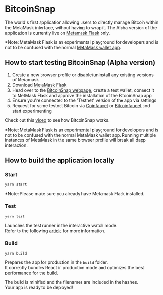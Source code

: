 # BitcoinSnap

The world's first application allowing users to directly manage Bitcoin within the MetaMask interface, without having to wrap it.
The Alpha version of the application is currently live on [Metamask Flask](https://metamask.io/flask/) only.

*Note: MetaMask Flask is an experimental playground for developers and is not to be confused with the normal [MetaMask wallet app](https://metamask.io/).

## How to start testing BitcoinSnap (Alpha version)

1. Create a new browser profile or disable/uninstall any existing versions of Metamask
2. Download [MetaMask Flask](https://metamask.io/flask/)
3. Head over to the [BitcoinSnap webpage](https://btc.justsnap.io), create a test wallet, connect it to MetMask Flask and approve the installation of the BitcoinSnap app 
4. Ensure you're connected to the 'Testnet' version of the app via settings
5. Request for some testnet Bitcoin via [Coinfaucet](https://coinfaucet.eu/en/btc-testnet/) or [Bitcoinfaucet](https://bitcoinfaucet.uo1.net/) and start experimenting


Check out this [video](https://www.youtube.com/watch?v=9B-nnnaFq0o) to see how BitcoinSnap works.

*Note: MetaMask Flask is an experimental playground for developers and is not to be confused with the normal MetaMask wallet app. Running multiple instances of MetaMask in the same browser profile will break all dapp interaction. 

## How to build the application locally

### Start

```
yarn start
```

*Note: Please make sure you already have Metamask Flask installed.


### Test

```
yarn test
```

Launches the test runner in the interactive watch mode.\
Refer to the following [article](https://facebook.github.io/create-react-app/docs/running-tests) for more information.

### Build

```
yarn build
```

Prepares the app for production in the `build` folder.\
It correctly bundles React in production mode and optimizes the best performance for the build.

The build is minified and the filenames are included in the hashes.\
Your app is ready to be deployed!
